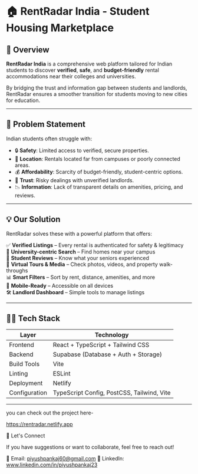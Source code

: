 # 🏠 RentRadar India - Student Housing Marketplace
 <!-- Replace with real banner if available -->

## 🚀 Overview

**RentRadar India** is a comprehensive web platform tailored for Indian students to discover **verified**, **safe**, and **budget-friendly** rental accommodations near their colleges and universities.

By bridging the trust and information gap between students and landlords, RentRadar ensures a smoother transition for students moving to new cities for education.

---

## 🎯 Problem Statement

Indian students often struggle with:
- 🔒 **Safety**: Limited access to verified, secure properties.
- 📍 **Location**: Rentals located far from campuses or poorly connected areas.
- 💰 **Affordability**: Scarcity of budget-friendly, student-centric options.
- 🤝 **Trust**: Risky dealings with unverified landlords.
- 📉 **Information**: Lack of transparent details on amenities, pricing, and reviews.

---

## 💡 Our Solution

RentRadar solves these with a powerful platform that offers:

✅ **Verified Listings** – Every rental is authenticated for safety & legitimacy  
📍 **University-centric Search** – Find homes near your campus  
💬 **Student Reviews** – Know what your seniors experienced  
📸 **Virtual Tours & Media** – Check photos, videos, and property walk-throughs  
📊 **Smart Filters** – Sort by rent, distance, amenities, and more  
📱 **Mobile-Ready** – Accessible on all devices  
🛠️ **Landlord Dashboard** – Simple tools to manage listings

---

## 🧑‍💻 Tech Stack

| Layer | Technology |
|-------|------------|
| Frontend | React + TypeScript + Tailwind CSS |
| Backend | Supabase (Database + Auth + Storage) |
| Build Tools | Vite |
| Linting | ESLint |
| Deployment |  Netlify  |
| Configuration | TypeScript Config, PostCSS, Tailwind, Vite |

---
you can check out the project here-

https://rentradar.netlify.app

📢 Let's Connect

If you have suggestions or want to collaborate, feel free to reach out!

📧 Email: piyushpankaj60@gmail.com
💼 LinkedIn: www.linkedin.com/in/piyushpankaj23






